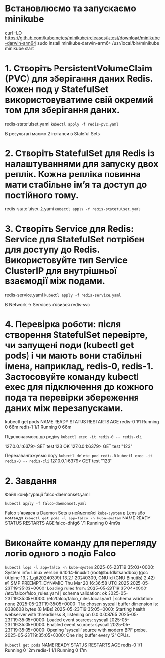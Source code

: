# Встановлюємо та запускаємо minikube
curl -LO https://github.com/kubernetes/minikube/releases/latest/download/minikube-darwin-arm64
sudo install minikube-darwin-arm64 /usr/local/bin/minikube
minikube start

# 1. Створіть PersistentVolumeClaim (PVC) для зберігання даних Redis. Кожен под у StatefulSet використовуватиме свій окремий том для зберігання даних.
redis-statefulset.yaml
`kubectl apply -f redis-pvc.yaml`

В результаті маємо 2 інстанси в Stateful Sets

# 2. Створіть StatefulSet для Redis із налаштуваннями для запуску двох реплік. Кожна репліка повинна мати стабільне ім’я та доступ до постійного тому.
redis-statefulset-2.yaml
`kubectl apply -f redis-statefulset.yaml`

# 3. Створіть Service для Redis: Service для StatefulSet потрібен для доступу до Redis. Використовуйте тип Service ClusterIP для внутрішньої взаємодії між подами.
redis-service.yaml
`kubectl apply -f redis-service.yaml`

В Network -> Services з'явився redis-svc

# 4. Перевірка роботи: після створення StatefulSet перевірте, чи запущені поди (kubectl get pods) і чи мають вони стабільні імена, наприклад, redis-0, redis-1. Застосовуйте команду kubectl exec для підключення до кожного пода та перевірки збереження даних між перезапусками.

kubectl get pods
NAME      READY   STATUS    RESTARTS   AGE
redis-0   1/1     Running   0          66m
redis-1   1/1     Running   0          66m

Підключаємось до редісу
`kubectl exec -it redis-0 -- redis-cli`

127.0.0.1:6379> SET test 123
OK
127.0.0.1:6379> GET test
"123"

Перезавантажуємо поду 
`kubectl delete pod redis-0`
`kubectl exec -it redis-0 -- redis-cli`
127.0.0.1:6379> GET test
"123"

# 2. Завдання
Файл конфігурації
falco-daemonset.yaml

`kubectl apply -f falco-daemonset.yaml`

Falco з'явився в Daemon Sets в неймспейсі `kube-system` в Lens
або команда
`kubectl get pods -l app=falco -n kube-system`
NAME          READY   STATUS    RESTARTS   AGE
falco-dhfg6   1/1     Running   0          4m9s

# Виконайте команду для перегляду логів одного з подів Falco
`kubectl logs -l app=falco -n kube-system`
2025-05-23T19:35:03+0000: System info: Linux version 6.10.14-linuxkit (root@buildkitsandbox) (gcc (Alpine 13.2.1_git20240309) 13.2.1 20240309, GNU ld (GNU Binutils) 2.42) #1 SMP PREEMPT_DYNAMIC Thu Mar 20 16:36:58 UTC 2025
2025-05-23T19:35:03+0000: Loading rules from:
2025-05-23T19:35:04+0000:    /etc/falco/falco_rules.yaml | schema validation: ok
2025-05-23T19:35:05+0000:    /etc/falco/falco_rules.local.yaml | schema validation: none
2025-05-23T19:35:05+0000: The chosen syscall buffer dimension is: 8388608 bytes (8 MBs)
2025-05-23T19:35:05+0000: Starting health webserver with threadiness 8, listening on 0.0.0.0:8765
2025-05-23T19:35:05+0000: Loaded event sources: syscall
2025-05-23T19:35:05+0000: Enabled event sources: syscall
2025-05-23T19:35:05+0000: Opening 'syscall' source with modern BPF probe.
2025-05-23T19:35:05+0000: One ring buffer every '2' CPUs.

`kubectl get pods`
NAME      READY   STATUS    RESTARTS   AGE
redis-0   1/1     Running   0          12m
redis-1   1/1     Running   0          17m
